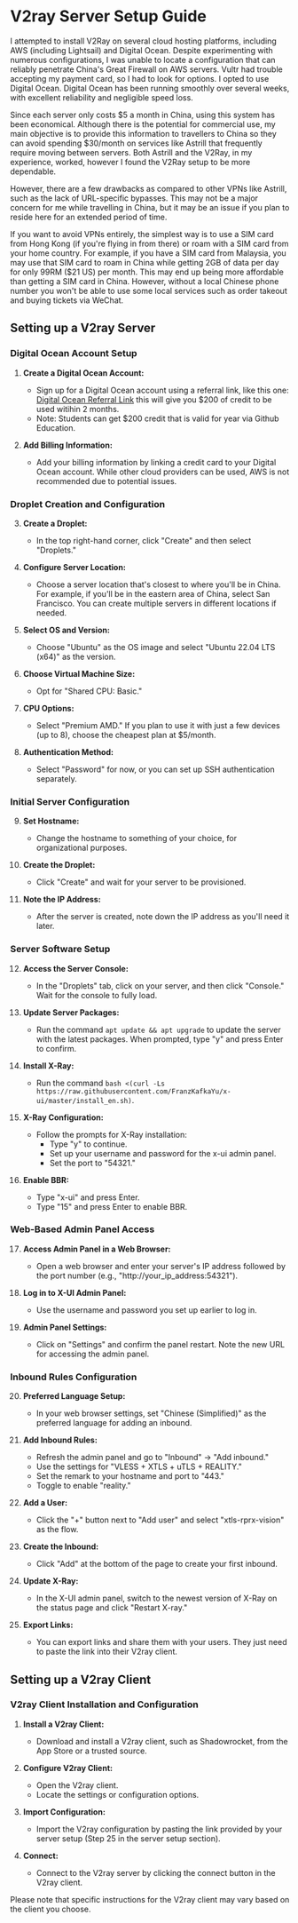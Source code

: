 # V2ray Server Setup Guide

I attempted to install V2Ray on several cloud hosting platforms, including AWS (including Lightsail) and Digital Ocean. Despite experimenting with numerous configurations, I was unable to locate a configuration that can reliably penetrate China's Great Firewall on AWS servers. Vultr had trouble accepting my payment card, so I had to look for options. I opted to use Digital Ocean. Digital Ocean has been running smoothly over several weeks, with excellent reliability and negligible speed loss.

Since each server only costs $5 a month in China, using this system has been economical. Although there is the potential for commercial use, my main objective is to provide this information to travellers to China so they can avoid spending $30/month on services like Astrill that frequently require moving between servers. Both Astrill and the V2Ray, in my experience, worked, however I found the V2Ray setup to be more dependable.

However, there are a few drawbacks as compared to other VPNs like Astrill, such as the lack of URL-specific bypasses. This may not be a major concern for me while travelling in China, but it may be an issue if you plan to reside here for an extended period of time.

If you want to avoid VPNs entirely, the simplest way is to use a SIM card from Hong Kong (if you're flying in from there) or roam with a SIM card from your home country. For example, if you have a SIM card from Malaysia, you may use that SIM card to roam in China while getting 2GB of data per day for only 99RM ($21 US) per month. This may end up being more affordable than getting a SIM card in China. However, without a local Chinese phone number you won't be able to use some local services such as order takeout and buying tickets via WeChat.

## Setting up a V2ray Server

### Digital Ocean Account Setup

1. **Create a Digital Ocean Account:**
   - Sign up for a Digital Ocean account using a referral link, like this one: [Digital Ocean Referral Link](https://m.do.co/c/648197605dfe) this will give you $200 of credit to be used witihin 2 months.
   - Note: Students can get $200 credit that is valid for year via Github Education.

2. **Add Billing Information:**
   - Add your billing information by linking a credit card to your Digital Ocean account. While other cloud providers can be used, AWS is not recommended due to potential issues.

### Droplet Creation and Configuration

3. **Create a Droplet:**
   - In the top right-hand corner, click "Create" and then select "Droplets."

4. **Configure Server Location:**
   - Choose a server location that's closest to where you'll be in China. For example, if you'll be in the eastern area of China, select San Francisco. You can create multiple servers in different locations if needed.

5. **Select OS and Version:**
   - Choose "Ubuntu" as the OS image and select "Ubuntu 22.04 LTS (x64)" as the version.

6. **Choose Virtual Machine Size:**
   - Opt for "Shared CPU: Basic."

7. **CPU Options:**
   - Select "Premium AMD." If you plan to use it with just a few devices (up to 8), choose the cheapest plan at $5/month.

8. **Authentication Method:**
   - Select "Password" for now, or you can set up SSH authentication separately.

### Initial Server Configuration

9. **Set Hostname:**
   - Change the hostname to something of your choice, for organizational purposes.

10. **Create the Droplet:**
    - Click "Create" and wait for your server to be provisioned.

11. **Note the IP Address:**
    - After the server is created, note down the IP address as you'll need it later.

### Server Software Setup

12. **Access the Server Console:**
    - In the "Droplets" tab, click on your server, and then click "Console." Wait for the console to fully load.

13. **Update Server Packages:**
    - Run the command `apt update && apt upgrade` to update the server with the latest packages. When prompted, type "y" and press Enter to confirm.

14. **Install X-Ray:**
    - Run the command `bash <(curl -Ls https://raw.githubusercontent.com/FranzKafkaYu/x-ui/master/install_en.sh)`.

15. **X-Ray Configuration:**
    - Follow the prompts for X-Ray installation:
      - Type "y" to continue.
      - Set up your username and password for the x-ui admin panel.
      - Set the port to "54321."
      
16. **Enable BBR:**
    - Type "x-ui" and press Enter.
    - Type "15" and press Enter to enable BBR.

### Web-Based Admin Panel Access

17. **Access Admin Panel in a Web Browser:**
    - Open a web browser and enter your server's IP address followed by the port number (e.g., "http://your_ip_address:54321").

18. **Log in to X-UI Admin Panel:**
    - Use the username and password you set up earlier to log in.

19. **Admin Panel Settings:**
    - Click on "Settings" and confirm the panel restart. Note the new URL for accessing the admin panel.

### Inbound Rules Configuration

20. **Preferred Language Setup:**
    - In your web browser settings, set "Chinese (Simplified)" as the preferred language for adding an inbound.

21. **Add Inbound Rules:**
    - Refresh the admin panel and go to "Inbound" -> "Add inbound."
    - Use the settings for "VLESS + XTLS + uTLS + REALITY."
    - Set the remark to your hostname and port to "443."
    - Toggle to enable "reality."

22. **Add a User:**
    - Click the "+" button next to "Add user" and select "xtls-rprx-vision" as the flow.

23. **Create the Inbound:**
    - Click "Add" at the bottom of the page to create your first inbound.

24. **Update X-Ray:**
    - In the X-UI admin panel, switch to the newest version of X-Ray on the status page and click "Restart X-ray."

25. **Export Links:**
    - You can export links and share them with your users. They just need to paste the link into their V2ray client.

## Setting up a V2ray Client

### V2ray Client Installation and Configuration

1. **Install a V2ray Client:**
   - Download and install a V2ray client, such as Shadowrocket, from the App Store or a trusted source.

2. **Configure V2ray Client:**
   - Open the V2ray client.
   - Locate the settings or configuration options.

3. **Import Configuration:**
   - Import the V2ray configuration by pasting the link provided by your server setup (Step 25 in the server setup section).

4. **Connect:**
   - Connect to the V2ray server by clicking the connect button in the V2ray client.

Please note that specific instructions for the V2ray client may vary based on the client you choose.
